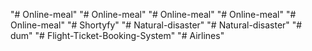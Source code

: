 "# Online-meal" 
"# Online-meal" 
"# Online-meal" 
"# Online-meal" 
"# Online-meal" 
"# Shortyfy" 
"# Natural-disaster" 
"# Natural-disaster" 
"# dum" 
"# Flight-Ticket-Booking-System" 
"# Airlines" 
